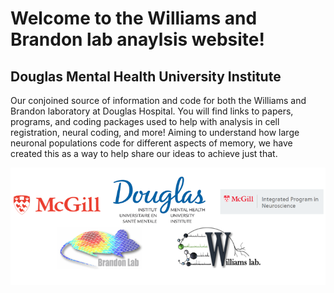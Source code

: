 # Welcome to the Williams and Brandon lab anaylsis website!
## Douglas Mental Health University Institute 

Our conjoined source of information and code for both the Williams and Brandon laboratory at Douglas Hospital. 
You will find links to papers, programs, and coding packages used to help with analysis in cell registration, neural coding, and more! Aiming to understand how large neuronal populations code for different aspects of memory, we have created this as a way to help share our ideas to achieve just that.   




  <img src="/images/banner.PNG"  align ="middle">

